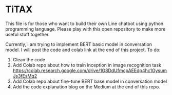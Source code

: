 # TiTAX
This file is for those who want to build their own Line chatbot using python programming language. Please play with this open repository to make more useful stuff together.

Currently, i am trying to implement BERT basic model in conversation model. I will post the code and colab link at the end of this project. 
 To do:
 1. Clean the code
 2. Add Colab repo about how to train inception in image recognition task https://colab.research.google.com/drive/1G8DdUfmcpAEEdp4hc1GysumJs3fEsMq2
 3. Add Colab repo about fine-tune BERT base model in conversation model
 4. Add the code explanation blog on the Medium at the end of this repo.
